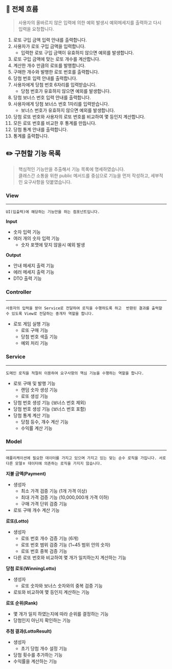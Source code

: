 ## 📝 전체 흐름
> 사용자의 올바르지 않은 입력에 의한 예외 발생시 예외메세지를 출력하고 다시 입력을 요청합니다.

1. 로또 구입 금액 입력 안내를 출력합니다.
2. 사용자가 로또 구입 금액을 입력합니다.
   - 입력한 로또 구입 금액이 유효하지 않으면 예외를 발생합니다.
3. 로또 구입 금액에 맞는 로또 개수를 계산합니다.
4. 계산한 개수 만큼의 로또를 발행합니다.
5. 구매한 개수와 발행한 로또 번호를 출력합니다.
6. 당첨 번호 입력 안내를 출력합니다.
7. 사용자에게 당첨 번호 6자리를 입력받습니다.
   - 당첨 번호가 유효하지 않으면 예외를 발생합니다.
8. 당첨 보너스 번호 입력 안내를 출력합니다.
9. 사용자에게 당첨 보너스 번호 1자리를 입력받습니다.
   - 보너스 번호가 유효하지 않으면 예외를 발생합니다.
10. 당첨 로또 번호와 사용자의 로또 번호를 비교하여 몇 등인지 계산합니다.
11. 모든 로또 번호를 비교한 후 통계를 만듭니다.
12. 당첨 통계 안내를 출력합니다.
13. 통계를 출력합니다.


## ✏️ 구현할 기능 목록
> 핵심적인 기능만을 추출해서 기능 목록에 명세하였습니다. 
> <br>
> 클래스간 소통을 위한 public 메서드를 중심으로 기능을 먼저 작성하고, 
> 세부적인 요구사항을 덧붙였습니다.   
### View
****
`UI(입출력)에 해당하는 기능만을 하는 컴포넌트입니다.`

**Input**
- 숫자 입력 기능
- 여러 개의 숫자 입력 기능
  - 숫자 포맷에 맞지 않을시 예외 발생

**Output**
- 안내 메세지 출력 기능
- 에러 메세지 출력 기능
- DTO 출력 기능  

### Controller
****
`사용자의 입력을 받아 Service로 전달하여 로직을 수행하도록 하고 
반환된 결과를 출력할 수 있도록 View로 전달하는 중개자 역할을 합니다.`  

- 로또 게임 실행 기능
  - 로또 구매 기능
  - 당첨 번호 색출 기능
  - 예외 처리 기능


### Service
****
`도메인 로직을 적절히 이용하여 요구사항의 핵심 기능을 수행하는 역할을 합니다.`

- 로또 구매 및 발행 기능
  - 랜덤 숫자 생성 기능
  - 로또 생성 기능
- 당첨 번호 생성 기능 (보너스 번호 제외)
- 당첨 번호 생성 기능 (보너스 번호 포함)
- 당첨 통계 계산 기능
  - 당첨 등수, 걔수 계산 기능
  - 수익률 계산 기능

### Model
****
`애플리케이션에 필요한 데이터를 가지고 있으며 가지고 있는 맞는 순수 로직을 가집니다.
서로 다른 모델ㅎ 데이터에 의존하는 로직을 가지지 않습니다.`

**지불 금액(Payment)**
- 생성자
  - 최소 가격 검증 기능 (1개 가격 이상)
  - 최대 가격 검증 기능 (10,000,000개 가격 이하)
  - 구매 가격 단위 검증 기능
- 로또 구매 개수 계산 기능

**로또(Lotto)**
- 생성자
  - 로또 번호 개수 검증 기능 (6개)
  - 로또 번호 범위 검증 기능 (1~45 범위 안의 숫자)
  - 로또 번호 중복 검증 기능
- 다른 로또 번호와 비교하여 몇 개가 일치하는지 계산하는 기능

**당첨 로또(WinningLotto)**
- 생성자
  - 로또 숫자와 보너스 숫자와의 중복 검증 기능
- 로또와 비교하여 몇 등인지 계산하는 기능

**로또 순위(Rank)**
- 몇 개가 일치 하였는지에 따라 순위를 결정하는 기능
- 당첨인지 아닌지 확인하는 기능

**추첨 결과(LottoResult)**
- 생성자
  - 초기 당첨 개수 설정 기능
- 당첨 횟수를 추가하는 기능
- 수익률을 계산하는 기능